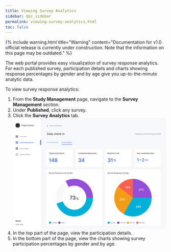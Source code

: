 ```yaml
---
title: Viewing Survey Analytics
sidebar: doc_sidebar
permalink: viewing-survey-analytics.html
toc: false
---
```


{% include warning.html title="Warning" content="Documentation for v1.0 official release is currently under construction. Note that the information on this page may be outdated." %}

The web portal provides easy visualization of survey response analytics. For each published survey, participation details and charts showing response percentages by gender and by age give you up-to-the-minute analytic data.

To view survey response analytics:

1. From the **Study Management** page, navigate to the **Survey Management** section.
2. Under **Published**, click any survey.
3. Click the **Survey Analytics** tab.
    ![viewing-survey-analytics](../../../images/viewing-survey-analytics.png)
4. In the top part of the page, view the participation details.
5. In the bottom part of the page, view the charts showing survey participation percentages by gender and by age.
